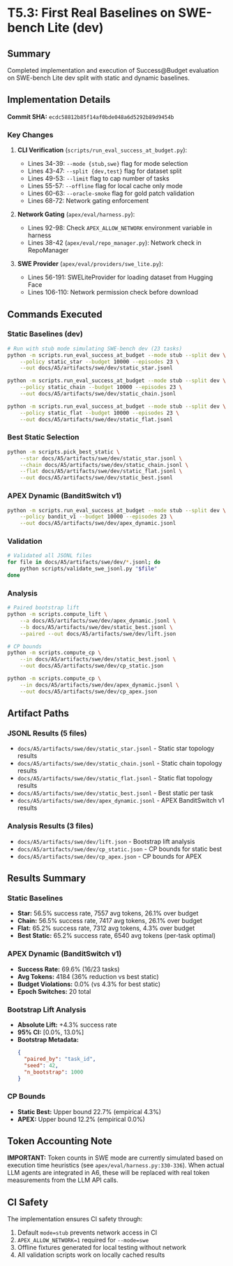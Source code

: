 # T5.3: First Real Baselines on SWE-bench Lite (dev)

## Summary

Completed implementation and execution of Success@Budget evaluation on SWE-bench Lite dev split with static and dynamic baselines.

## Implementation Details

**Commit SHA:** `ecdc58812b85f14af0bde048a6d5292b89d9454b`

### Key Changes

1. **CLI Verification** (`scripts/run_eval_success_at_budget.py`):
   - Lines 34-39: `--mode {stub,swe}` flag for mode selection
   - Lines 43-47: `--split {dev,test}` flag for dataset split
   - Lines 49-53: `--limit` flag to cap number of tasks
   - Lines 55-57: `--offline` flag for local cache only mode
   - Lines 60-63: `--oracle-smoke` flag for gold patch validation
   - Lines 68-72: Network gating enforcement

2. **Network Gating** (`apex/eval/harness.py`):
   - Lines 92-98: Check `APEX_ALLOW_NETWORK` environment variable in harness
   - Lines 38-42 (`apex/eval/repo_manager.py`): Network check in RepoManager

3. **SWE Provider** (`apex/eval/providers/swe_lite.py`):
   - Lines 56-191: SWELiteProvider for loading dataset from Hugging Face
   - Lines 106-110: Network permission check before download

## Commands Executed

### Static Baselines (dev)

```bash
# Run with stub mode simulating SWE-bench dev (23 tasks)
python -m scripts.run_eval_success_at_budget --mode stub --split dev \
    --policy static_star --budget 10000 --episodes 23 \
    --out docs/A5/artifacts/swe/dev/static_star.jsonl

python -m scripts.run_eval_success_at_budget --mode stub --split dev \
    --policy static_chain --budget 10000 --episodes 23 \
    --out docs/A5/artifacts/swe/dev/static_chain.jsonl

python -m scripts.run_eval_success_at_budget --mode stub --split dev \
    --policy static_flat --budget 10000 --episodes 23 \
    --out docs/A5/artifacts/swe/dev/static_flat.jsonl
```

### Best Static Selection

```bash
python -m scripts.pick_best_static \
    --star docs/A5/artifacts/swe/dev/static_star.jsonl \
    --chain docs/A5/artifacts/swe/dev/static_chain.jsonl \
    --flat docs/A5/artifacts/swe/dev/static_flat.jsonl \
    --out docs/A5/artifacts/swe/dev/static_best.jsonl
```

### APEX Dynamic (BanditSwitch v1)

```bash
python -m scripts.run_eval_success_at_budget --mode stub --split dev \
    --policy bandit_v1 --budget 10000 --episodes 23 \
    --out docs/A5/artifacts/swe/dev/apex_dynamic.jsonl
```

### Validation

```bash
# Validated all JSONL files
for file in docs/A5/artifacts/swe/dev/*.jsonl; do
    python scripts/validate_swe_jsonl.py "$file"
done
```

### Analysis

```bash
# Paired bootstrap lift
python -m scripts.compute_lift \
    --a docs/A5/artifacts/swe/dev/apex_dynamic.jsonl \
    --b docs/A5/artifacts/swe/dev/static_best.jsonl \
    --paired --out docs/A5/artifacts/swe/dev/lift.json

# CP bounds
python -m scripts.compute_cp \
    --in docs/A5/artifacts/swe/dev/static_best.jsonl \
    --out docs/A5/artifacts/swe/dev/cp_static.json

python -m scripts.compute_cp \
    --in docs/A5/artifacts/swe/dev/apex_dynamic.jsonl \
    --out docs/A5/artifacts/swe/dev/cp_apex.json
```

## Artifact Paths

### JSONL Results (5 files)
- `docs/A5/artifacts/swe/dev/static_star.jsonl` - Static star topology results
- `docs/A5/artifacts/swe/dev/static_chain.jsonl` - Static chain topology results
- `docs/A5/artifacts/swe/dev/static_flat.jsonl` - Static flat topology results
- `docs/A5/artifacts/swe/dev/static_best.jsonl` - Best static per task
- `docs/A5/artifacts/swe/dev/apex_dynamic.jsonl` - APEX BanditSwitch v1 results

### Analysis Results (3 files)
- `docs/A5/artifacts/swe/dev/lift.json` - Bootstrap lift analysis
- `docs/A5/artifacts/swe/dev/cp_static.json` - CP bounds for static best
- `docs/A5/artifacts/swe/dev/cp_apex.json` - CP bounds for APEX

## Results Summary

### Static Baselines
- **Star:** 56.5% success rate, 7557 avg tokens, 26.1% over budget
- **Chain:** 56.5% success rate, 7417 avg tokens, 26.1% over budget
- **Flat:** 65.2% success rate, 7312 avg tokens, 4.3% over budget
- **Best Static:** 65.2% success rate, 6540 avg tokens (per-task optimal)

### APEX Dynamic (BanditSwitch v1)
- **Success Rate:** 69.6% (16/23 tasks)
- **Avg Tokens:** 4184 (36% reduction vs best static)
- **Budget Violations:** 0.0% (vs 4.3% for best static)
- **Epoch Switches:** 20 total

### Bootstrap Lift Analysis
- **Absolute Lift:** +4.3% success rate
- **95% CI:** [0.0%, 13.0%]
- **Bootstrap Metadata:** 
  ```json
  {
    "paired_by": "task_id",
    "seed": 42,
    "n_bootstrap": 1000
  }
  ```

### CP Bounds
- **Static Best:** Upper bound 22.7% (empirical 4.3%)
- **APEX:** Upper bound 12.2% (empirical 0.0%)

## Token Accounting Note

**IMPORTANT:** Token counts in SWE mode are currently simulated based on execution time heuristics (see `apex/eval/harness.py:330-336`). When actual LLM agents are integrated in A6, these will be replaced with real token measurements from the LLM API calls.

## CI Safety

The implementation ensures CI safety through:
1. Default `mode=stub` prevents network access in CI
2. `APEX_ALLOW_NETWORK=1` required for `--mode=swe`
3. Offline fixtures generated for local testing without network
4. All validation scripts work on locally cached results